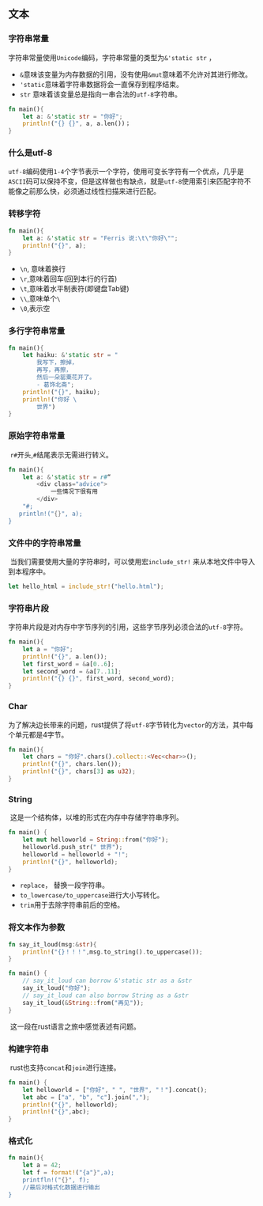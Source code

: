 ## 文本

### 字符串常量

​	字符串常量使用`Unicode`编码，字符串常量的类型为`&'static str` ，

* `&`意味该变量为内存数据的引用，没有使用`&mut`意味着不允许对其进行修改。
* `'static`意味着字符串数据将会一直保存到程序结束。
* `str` 意味着该变量总是指向一串合法的`utf-8`字符串。

```rust
fn main(){
    let a: &'static str = "你好";
    println!("{} {}", a, a.len())；
}
```

### 什么是utf-8

​	`utf-8`编码使用`1-4`个字节表示一个字符，使用可变长字符有一个优点，几乎是`ASCII`码可以保持不变，但是这样做也有缺点，就是`utf-8`使用索引来匹配字符不能像之前那么快，必须通过线性扫描来进行匹配。

### 转移字符

```rust
fn main(){
    let a: &'static str = "Ferris 说:\t\"你好\"";
    println!("{}", a);
}
```

* `\n`, 意味着换行
* `\r`,意味着回车(回到本行的行首)
* `\t`,意味着水平制表符(即键盘Tab键)
* `\\`,意味单个`\`
* `\0`,表示空

### 多行字符串常量

```rust
fn main(){
    let haiku: &'static str = "
    	我写下，擦掉，
    	再写，再擦，
    	然后一朵罂粟花开了。
    	- 葛饰北斋";
    println!("{}", haiku);
    println!("你好 \
        世界")
}
```

### 原始字符串常量

​	`r#`开头,`#`结尾表示无需进行转义。

```rust
fn main(){
    let a: &'static str = r#“
    	<div class="advice">
    		一些情况下很有用
    	</div>
    "#;
   println!("{}", a);
}
```

### 文件中的字符串常量

​	当我们需要使用大量的字符串时，可以使用宏`include_str!` 来从本地文件中导入到本程序中。

```rust
let hello_html = include_str!("hello.html");
```

### 字符串片段

​	字符串片段是对内存中字节序列的引用，这些字节序列必须合法的`utf-8`字符。

```rust
fn main(){
    let a = "你好";
    println!("{}", a.len());
    let first_word = &a[0..6];
    let second_word = &a[7..11];
    println!("{} {}", first_word, second_word);
}
```

### Char

​	为了解决边长带来的问题，rust提供了将`utf-8`字节转化为`vector`的方法，其中每个单元都是4字节。

```rust
fn main(){
    let chars = "你好".chars().collect::<Vec<char>>();
    println!("{}", chars.len());
    println!("{}", chars[3] as u32);
}
```

### String

​	这是一个结构体，以堆的形式在内存中存储字符串序列。

```rust
fn main() {
    let mut helloworld = String::from("你好");
    helloworld.push_str(" 世界");
    helloworld = helloworld + "!";
    println!("{}", helloworld);
}
```

* `replace`， 替换一段字符串。
* `to_lowercase/to_uppercase`进行大小写转化。
* `trim`用于去除字符串前后的空格。

### 将文本作为参数

```rust
fn say_it_loud(msg:&str){
    println!("{}！！！",msg.to_string().to_uppercase());
}

fn main() {
    // say_it_loud can borrow &'static str as a &str
    say_it_loud("你好");
    // say_it_loud can also borrow String as a &str
    say_it_loud(&String::from("再见"));
}
```

​	这一段在rust语言之旅中感觉表述有问题。

### 构建字符串

​	rust也支持`concat`和`join`进行连接。

```rust
fn main() {
    let helloworld = ["你好", " ", "世界", "！"].concat();
    let abc = ["a", "b", "c"].join(",");
    println!("{}", helloworld);
    println!("{}",abc);
}
```

### 格式化

```rust
fn main(){
    let a = 42;
    let f = format!("{a"}",a);
    printfln!("{}", f);
    //最后对格式化数据进行输出
}
```

